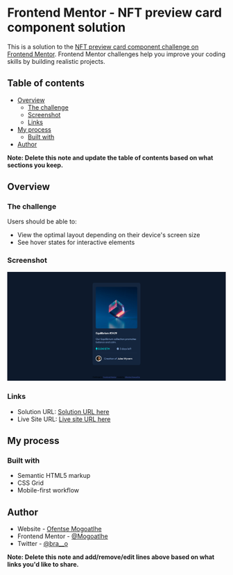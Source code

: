 # Frontend Mentor - NFT preview card component solution

This is a solution to the [NFT preview card component challenge on Frontend Mentor](https://www.frontendmentor.io/challenges/nft-preview-card-component-SbdUL_w0U). Frontend Mentor challenges help you improve your coding skills by building realistic projects. 

## Table of contents

- [Overview](#overview)
  - [The challenge](#the-challenge)
  - [Screenshot](#screenshot)
  - [Links](#links)
- [My process](#my-process)
  - [Built with](#built-with)
- [Author](#author)

**Note: Delete this note and update the table of contents based on what sections you keep.**

## Overview

### The challenge

Users should be able to:

- View the optimal layout depending on their device's screen size
- See hover states for interactive elements

### Screenshot

![Screenshot](./images/screenshot.png)

### Links

- Solution URL: [Solution URL here](https://github.com/Mogoatlhe/nft-preview-card-component-main)
- Live Site URL: [Live site URL here](https://mogoatlhe.github.io/nft-preview-card-component-main/)

## My process

### Built with

- Semantic HTML5 markup
- CSS Grid
- Mobile-first workflow

## Author

- Website - [Ofentse Mogoatlhe](http://ofent.se)
- Frontend Mentor - [@Mogoatlhe](https://www.frontendmentor.io/profile/mogoatlhe)
- Twitter - [@bra__o](https://www.twitter.com/yourusername)

**Note: Delete this note and add/remove/edit lines above based on what links you'd like to share.**